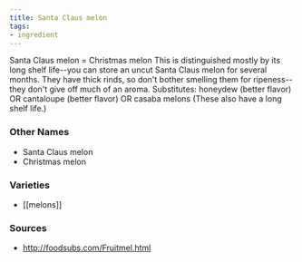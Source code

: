 ```yaml
---
title: Santa Claus melon
tags:
- ingredient
---
```

Santa Claus melon = Christmas melon This is distinguished mostly by its long shelf life--you can store an uncut Santa Claus melon for several months. They have thick rinds, so don't bother smelling them for ripeness--they don't give off much of an aroma. Substitutes: honeydew (better flavor) OR cantaloupe (better flavor) OR casaba melons (These also have a long shelf life.)

### Other Names

* Santa Claus melon
* Christmas melon

### Varieties

* [[melons]]

### Sources
* http://foodsubs.com/Fruitmel.html
